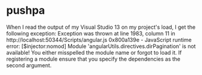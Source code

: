 # pushpa
When I read the output of my Visual Studio 13 on my project's load, I get the following exception:  Exception was thrown at line 1983, column 11 in http://localhost:50344/Scripts/angular.js  0x800a139e - JavaScript runtime error: [$injector:nomod] Module 'angularUtils.directives.dirPagination' is not available! You either misspelled the module name or forgot to load it. If registering a module ensure that you specify the dependencies as the second argument.
